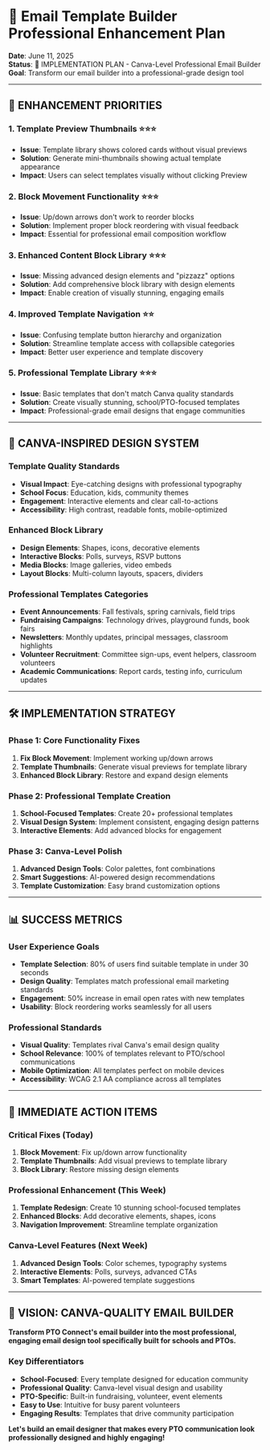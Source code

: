 # 🎨 Email Template Builder Professional Enhancement Plan

**Date**: June 11, 2025  
**Status**: 🚀 IMPLEMENTATION PLAN - Canva-Level Professional Email Builder  
**Goal**: Transform our email builder into a professional-grade design tool  

---

## 🎯 ENHANCEMENT PRIORITIES

### **1. Template Preview Thumbnails** ⭐⭐⭐
- **Issue**: Template library shows colored cards without visual previews
- **Solution**: Generate mini-thumbnails showing actual template appearance
- **Impact**: Users can select templates visually without clicking Preview

### **2. Block Movement Functionality** ⭐⭐⭐
- **Issue**: Up/down arrows don't work to reorder blocks
- **Solution**: Implement proper block reordering with visual feedback
- **Impact**: Essential for professional email composition workflow

### **3. Enhanced Content Block Library** ⭐⭐⭐
- **Issue**: Missing advanced design elements and "pizzazz" options
- **Solution**: Add comprehensive block library with design elements
- **Impact**: Enable creation of visually stunning, engaging emails

### **4. Improved Template Navigation** ⭐⭐
- **Issue**: Confusing template button hierarchy and organization
- **Solution**: Streamline template access with collapsible categories
- **Impact**: Better user experience and template discovery

### **5. Professional Template Library** ⭐⭐⭐
- **Issue**: Basic templates that don't match Canva quality standards
- **Solution**: Create visually stunning, school/PTO-focused templates
- **Impact**: Professional-grade email designs that engage communities

---

## 🎨 CANVA-INSPIRED DESIGN SYSTEM

### **Template Quality Standards**
- **Visual Impact**: Eye-catching designs with professional typography
- **School Focus**: Education, kids, community themes
- **Engagement**: Interactive elements and clear call-to-actions
- **Accessibility**: High contrast, readable fonts, mobile-optimized

### **Enhanced Block Library**
- **Design Elements**: Shapes, icons, decorative elements
- **Interactive Blocks**: Polls, surveys, RSVP buttons
- **Media Blocks**: Image galleries, video embeds
- **Layout Blocks**: Multi-column layouts, spacers, dividers

### **Professional Templates Categories**
- **Event Announcements**: Fall festivals, spring carnivals, field trips
- **Fundraising Campaigns**: Technology drives, playground funds, book fairs
- **Newsletters**: Monthly updates, principal messages, classroom highlights
- **Volunteer Recruitment**: Committee sign-ups, event helpers, classroom volunteers
- **Academic Communications**: Report cards, testing info, curriculum updates

---

## 🛠️ IMPLEMENTATION STRATEGY

### **Phase 1: Core Functionality Fixes**
1. **Fix Block Movement**: Implement working up/down arrows
2. **Template Thumbnails**: Generate visual previews for template library
3. **Enhanced Block Library**: Restore and expand design elements

### **Phase 2: Professional Template Creation**
1. **School-Focused Templates**: Create 20+ professional templates
2. **Visual Design System**: Implement consistent, engaging design patterns
3. **Interactive Elements**: Add advanced blocks for engagement

### **Phase 3: Canva-Level Polish**
1. **Advanced Design Tools**: Color palettes, font combinations
2. **Smart Suggestions**: AI-powered design recommendations
3. **Template Customization**: Easy brand customization options

---

## 📊 SUCCESS METRICS

### **User Experience Goals**
- **Template Selection**: 80% of users find suitable template in under 30 seconds
- **Design Quality**: Templates match professional email marketing standards
- **Engagement**: 50% increase in email open rates with new templates
- **Usability**: Block reordering works seamlessly for all users

### **Professional Standards**
- **Visual Quality**: Templates rival Canva's email design quality
- **School Relevance**: 100% of templates relevant to PTO/school communications
- **Mobile Optimization**: All templates perfect on mobile devices
- **Accessibility**: WCAG 2.1 AA compliance across all templates

---

## 🎯 IMMEDIATE ACTION ITEMS

### **Critical Fixes (Today)**
1. **Block Movement**: Fix up/down arrow functionality
2. **Template Thumbnails**: Add visual previews to template library
3. **Block Library**: Restore missing design elements

### **Professional Enhancement (This Week)**
1. **Template Redesign**: Create 10 stunning school-focused templates
2. **Enhanced Blocks**: Add decorative elements, shapes, icons
3. **Navigation Improvement**: Streamline template organization

### **Canva-Level Features (Next Week)**
1. **Advanced Design Tools**: Color schemes, typography systems
2. **Interactive Elements**: Polls, surveys, advanced CTAs
3. **Smart Templates**: AI-powered template suggestions

---

## 🚀 VISION: CANVA-QUALITY EMAIL BUILDER

**Transform PTO Connect's email builder into the most professional, engaging email design tool specifically built for schools and PTOs.**

### **Key Differentiators**
- **School-Focused**: Every template designed for education community
- **Professional Quality**: Canva-level visual design and usability
- **PTO-Specific**: Built-in fundraising, volunteer, event elements
- **Easy to Use**: Intuitive for busy parent volunteers
- **Engaging Results**: Templates that drive community participation

**Let's build an email designer that makes every PTO communication look professionally designed and highly engaging!**
